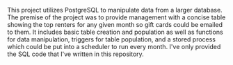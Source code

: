 This project utilizes PostgreSQL to manipulate data from a larger database. The premise of the project was to provide management with a concise table showing the top renters for any given month so gift cards could be emailed to them.
It includes basic table creation and population as well as functions for data manipulation, triggers for table population, and a stored process which could be put into a scheduler to run every month. I've only provided the SQL code that
I've written in this repository.
